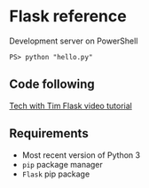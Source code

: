 # Flask reference

Development server on PowerShell

```
PS> python "hello.py"
```

## Code following

[Tech with Tim Flask video tutorial](https://www.youtube.com/watch?v=tXpFERibRaU)

## Requirements

- Most recent version of Python 3
- `pip` package manager
- `Flask` pip package
